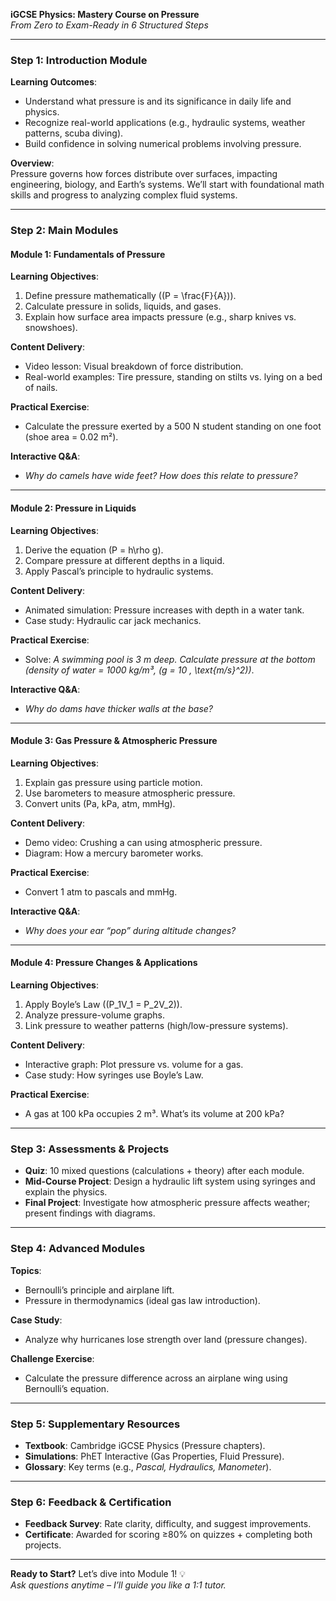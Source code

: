 

**iGCSE Physics: Mastery Course on Pressure**  
*From Zero to Exam-Ready in 6 Structured Steps*  

---

### **Step 1: Introduction Module**  
**Learning Outcomes**:  
- Understand what pressure is and its significance in daily life and physics.  
- Recognize real-world applications (e.g., hydraulic systems, weather patterns, scuba diving).  
- Build confidence in solving numerical problems involving pressure.  

**Overview**:  
Pressure governs how forces distribute over surfaces, impacting engineering, biology, and Earth’s systems. We’ll start with foundational math skills and progress to analyzing complex fluid systems.  

---

### **Step 2: Main Modules**  

#### **Module 1: Fundamentals of Pressure**  
**Learning Objectives**:  
1. Define pressure mathematically (\(P = \frac{F}{A}\)).  
2. Calculate pressure in solids, liquids, and gases.  
3. Explain how surface area impacts pressure (e.g., sharp knives vs. snowshoes).  

**Content Delivery**:  
- Video lesson: Visual breakdown of force distribution.  
- Real-world examples: Tire pressure, standing on stilts vs. lying on a bed of nails.  

**Practical Exercise**:  
- Calculate the pressure exerted by a 500 N student standing on one foot (shoe area = 0.02 m²).  

**Interactive Q&A**:  
- *Why do camels have wide feet? How does this relate to pressure?*  

---

#### **Module 2: Pressure in Liquids**  
**Learning Objectives**:  
1. Derive the equation \(P = h\rho g\).  
2. Compare pressure at different depths in a liquid.  
3. Apply Pascal’s principle to hydraulic systems.  

**Content Delivery**:  
- Animated simulation: Pressure increases with depth in a water tank.  
- Case study: Hydraulic car jack mechanics.  

**Practical Exercise**:  
- Solve: *A swimming pool is 3 m deep. Calculate pressure at the bottom (density of water = 1000 kg/m³, \(g = 10 \, \text{m/s}^2\))*.  

**Interactive Q&A**:  
- *Why do dams have thicker walls at the base?*  

---

#### **Module 3: Gas Pressure & Atmospheric Pressure**  
**Learning Objectives**:  
1. Explain gas pressure using particle motion.  
2. Use barometers to measure atmospheric pressure.  
3. Convert units (Pa, kPa, atm, mmHg).  

**Content Delivery**:  
- Demo video: Crushing a can using atmospheric pressure.  
- Diagram: How a mercury barometer works.  

**Practical Exercise**:  
- Convert 1 atm to pascals and mmHg.  

**Interactive Q&A**:  
- *Why does your ear “pop” during altitude changes?*  

---

#### **Module 4: Pressure Changes & Applications**  
**Learning Objectives**:  
1. Apply Boyle’s Law (\(P_1V_1 = P_2V_2\)).  
2. Analyze pressure-volume graphs.  
3. Link pressure to weather patterns (high/low-pressure systems).  

**Content Delivery**:  
- Interactive graph: Plot pressure vs. volume for a gas.  
- Case study: How syringes use Boyle’s Law.  

**Practical Exercise**:  
- A gas at 100 kPa occupies 2 m³. What’s its volume at 200 kPa?  

---

### **Step 3: Assessments & Projects**  
- **Quiz**: 10 mixed questions (calculations + theory) after each module.  
- **Mid-Course Project**: Design a hydraulic lift system using syringes and explain the physics.  
- **Final Project**: Investigate how atmospheric pressure affects weather; present findings with diagrams.  

---

### **Step 4: Advanced Modules**  
**Topics**:  
- Bernoulli’s principle and airplane lift.  
- Pressure in thermodynamics (ideal gas law introduction).  

**Case Study**:  
- Analyze why hurricanes lose strength over land (pressure changes).  

**Challenge Exercise**:  
- Calculate the pressure difference across an airplane wing using Bernoulli’s equation.  

---

### **Step 5: Supplementary Resources**  
- **Textbook**: Cambridge iGCSE Physics (Pressure chapters).  
- **Simulations**: PhET Interactive (Gas Properties, Fluid Pressure).  
- **Glossary**: Key terms (e.g., *Pascal, Hydraulics, Manometer*).  

---

### **Step 6: Feedback & Certification**  
- **Feedback Survey**: Rate clarity, difficulty, and suggest improvements.  
- **Certificate**: Awarded for scoring ≥80% on quizzes + completing both projects.  

---

**Ready to Start?** Let’s dive into Module 1! 💡  
*Ask questions anytime – I’ll guide you like a 1:1 tutor.*